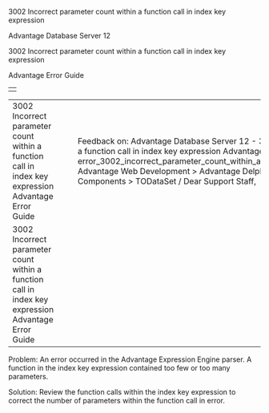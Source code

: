 3002 Incorrect parameter count within a function call in index key expression




Advantage Database Server 12  

3002 Incorrect parameter count within a function call in index key expression

Advantage Error Guide

|  |
| --- |
|  |

|  |  |  |  |  |
| --- | --- | --- | --- | --- |
| 3002 Incorrect parameter count within a function call in index key expression  Advantage Error Guide |  |  | Feedback on: Advantage Database Server 12 - 3002 Incorrect parameter count within a function call in index key expression Advantage Error Guide error\_3002\_incorrect\_parameter\_count\_within\_a\_function\_call\_in\_index\_key\_expression Advantage Web Development > Advantage Delphi OData Client > Delphi OData Components > TODataSet / Dear Support Staff, |  |
| 3002 Incorrect parameter count within a function call in index key expression  Advantage Error Guide |  |  |  |  |

Problem: An error occurred in the Advantage Expression Engine parser. A function in the index key expression contained too few or too many parameters.

Solution: Review the function calls within the index key expression to correct the number of parameters within the function call in error.